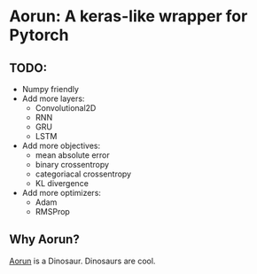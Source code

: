 # Aorun: A keras-like wrapper for Pytorch

## TODO:
* Numpy friendly
* Add more layers:
    - Convolutional2D
    - RNN
    - GRU
    - LSTM
* Add more objectives:
    - mean absolute error
    - binary crossentropy
    - categoriacal crossentropy
    - KL divergence
* Add more optimizers:
    - Adam
    - RMSProp

## Why Aorun?

[Aorun](https://en.wikipedia.org/wiki/Aorun) is a Dinosaur. Dinosaurs are cool.
